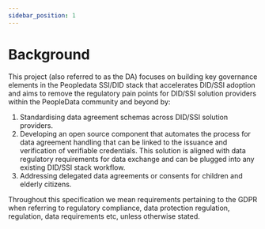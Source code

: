 ```yaml
---
sidebar_position: 1
---
```


# Background

This project (also referred to as the DA) focuses on building key governance elements in the Peopledata SSI/DID stack that accelerates DID/SSI adoption and aims to remove the regulatory pain points for DID/SSI solution providers within the PeopleData community and beyond by:

1. Standardising data agreement schemas across DID/SSI solution providers.
2. Developing an open source component that automates the process for data agreement handling that can be linked to the issuance and verification of verifiable credentials. This solution is aligned with data regulatory requirements for data exchange and can be plugged into any existing DID/SSI stack workflow.
3. Addressing delegated data agreements or consents for children and elderly citizens.

Throughout this specification we mean requirements pertaining to the GDPR when referring to regulatory compliance, data protection regulation, regulation, data requirements etc, unless otherwise stated.